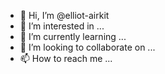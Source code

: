 - 👋 Hi, I’m @elliot-airkit
- 👀 I’m interested in ...
- 🌱 I’m currently learning ...
- 💞️ I’m looking to collaborate on ...
- 📫 How to reach me ...

<!---
elliot-airkit/elliot-airkit is a ✨ special ✨ repository because its `README.md` (this file) appears on your GitHub profile.
You can click the Preview link to take a look at your changes.
--->
